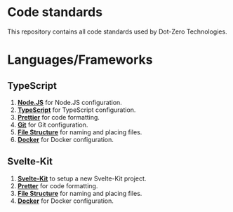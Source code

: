 # Code standards
This repository contains all code standards used by Dot-Zero Technologies.

# Languages/Frameworks
## TypeScript
1. **[Node.JS](/Node.JS.md)** for Node.JS configuration.
2. **[TypeScript](/TypeScript.md)** for TypeScript configuration.
3. **[Prettier](/Prettier.md)** for code formatting.
4. **[Git](/Git.md)** for Git configuration.
5. **[File Structure](/FileStructure.md)** for naming and placing files.
6. **[Docker](/Docker.md)** for Docker configuration.

## Svelte-Kit
1. **[Svelte-Kit](/Svelte-Kit.md)** to setup a new Svelte-Kit project.
2. **[Pretter](/Prettier.md)** for code formatting.
3. **[File Structure](/FileStructure.md)** for naming and placing files.
4. **[Docker](/Docker.md)** for Docker configuration.